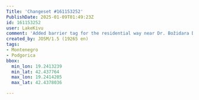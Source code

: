 ```yaml
---
Title: 'Changeset #161153252'
PublishDate: 2025-01-09T01:49:23Z
id: 161153252
user: LakeKivu
comment: 'Added barrier tag for the residential way near Dr. Božidara Darmanovića #adt'
created_by: JOSM/1.5 (19265 en)
tags:
- Montenegro
- Podgorica
bbox:
  min_lon: 19.2413239
  min_lat: 42.437764
  max_lon: 19.2414205
  max_lat: 42.4378036

---
```

